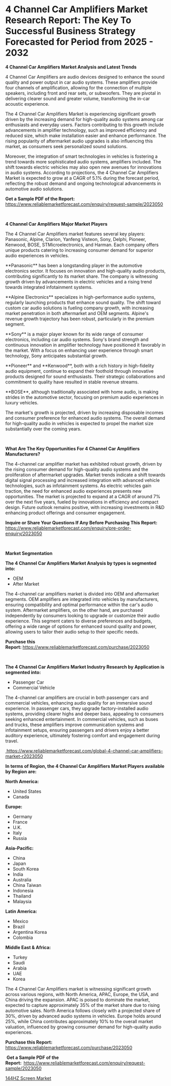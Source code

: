<p><h1>4 Channel Car Amplifiers Market Research Report: The Key To Successful Business Strategy Forecasted for Period from 2025 - 2032</h1></p><p><strong>4 Channel Car Amplifiers Market Analysis and Latest Trends</strong></p>
<p><p>4 Channel Car Amplifiers are audio devices designed to enhance the sound quality and power output in car audio systems. These amplifiers provide four channels of amplification, allowing for the connection of multiple speakers, including front and rear sets, or subwoofers. They are pivotal in delivering clearer sound and greater volume, transforming the in-car acoustic experience.</p><p>The 4 Channel Car Amplifiers Market is experiencing significant growth driven by the increasing demand for high-quality audio systems among car enthusiasts and everyday users. Factors contributing to this growth include advancements in amplifier technology, such as improved efficiency and reduced size, which make installation easier and enhance performance. The rising popularity of aftermarket audio upgrades is also influencing this market, as consumers seek personalized sound solutions.</p><p>Moreover, the integration of smart technologies in vehicles is fostering a trend towards more sophisticated audio systems, amplifiers included. The shift towards electric vehicles may also open new avenues for innovations in audio systems. According to projections, the 4 Channel Car Amplifiers Market is expected to grow at a CAGR of 5.1% during the forecast period, reflecting the robust demand and ongoing technological advancements in automotive audio solutions.</p></p>
<p><strong>Get a Sample PDF of the Report:&nbsp;</strong> <a href="https://www.reliablemarketforecast.com/enquiry/request-sample/2023050?utm_campaign=2750&utm_medium=2&utm_source=Github&utm_content=ia&utm_term=06042025&utm_id=4-channel-car-amplifiers">https://www.reliablemarketforecast.com/enquiry/request-sample/2023050</a></p>
<p>&nbsp;</p>
<p><strong>4 Channel Car Amplifiers Major Market Players</strong></p>
<p><p>The 4 Channel Car Amplifiers market features several key players: Panasonic, Alpine, Clarion, Yanfeng Visteon, Sony, Delphi, Pioneer, Kenwood, BOSE, STMicroelectronics, and Harman. Each company offers unique products catering to increasing consumer demand for superior audio experiences in vehicles.</p><p>**Panasonic** has been a longstanding player in the automotive electronics sector. It focuses on innovation and high-quality audio products, contributing significantly to its market share. The company is witnessing growth driven by advancements in electric vehicles and a rising trend towards integrated infotainment systems.</p><p>**Alpine Electronics** specializes in high-performance audio systems, regularly launching products that enhance sound quality. The shift toward custom car audio solutions is fueling company growth, with increasing market penetration in both aftermarket and OEM segments. Alpine's revenue growth trajectory has been robust, particularly in the premium segment.</p><p>**Sony** is a major player known for its wide range of consumer electronics, including car audio systems. Sony's brand strength and continuous innovation in amplifier technology have positioned it favorably in the market. With a focus on enhancing user experience through smart technology, Sony anticipates substantial growth.</p><p>**Pioneer** and **Kenwood**, both with a rich history in high-fidelity audio equipment, continue to expand their foothold through innovative products designed for sound enthusiasts. Their strategic collaborations and commitment to quality have resulted in stable revenue streams.</p><p>**BOSE**, although traditionally associated with home audio, is making strides in the automotive sector, focusing on premium audio experiences in luxury vehicles.</p><p>The market's growth is projected, driven by increasing disposable incomes and consumer preference for enhanced audio systems. The overall demand for high-quality audio in vehicles is expected to propel the market size substantially over the coming years.</p></p>
<p>&nbsp;</p>
<p><strong>What Are The Key Opportunities For 4 Channel Car Amplifiers Manufacturers?</strong></p>
<p><p>The 4-channel car amplifier market has exhibited robust growth, driven by the rising consumer demand for high-quality audio systems and the proliferation of aftermarket upgrades. Market trends indicate a shift towards digital signal processing and increased integration with advanced vehicle technologies, such as infotainment systems. As electric vehicles gain traction, the need for enhanced audio experiences presents new opportunities. The market is projected to expand at a CAGR of around 7% over the next five years, fueled by innovations in efficiency and compact design. Future outlook remains positive, with increasing investments in R&D enhancing product offerings and consumer engagement.</p></p>
<p><strong>Inquire or Share Your Questions If Any Before Purchasing This Report:</strong> <a href="https://www.reliablemarketforecast.com/enquiry/pre-order-enquiry/2023050?utm_campaign=2750&utm_medium=2&utm_source=Github&utm_content=ia&utm_term=06042025&utm_id=4-channel-car-amplifiers">https://www.reliablemarketforecast.com/enquiry/pre-order-enquiry/2023050</a></p>
<p>&nbsp;</p>
<p><strong>Market Segmentation</strong></p>
<p><strong>The 4 Channel Car Amplifiers Market Analysis by types is segmented into:</strong></p>
<p><ul><li>OEM</li><li>After Market</li></ul></p>
<p><p>The 4-channel car amplifiers market is divided into OEM and aftermarket segments. OEM amplifiers are integrated into vehicles by manufacturers, ensuring compatibility and optimal performance within the car's audio system. Aftermarket amplifiers, on the other hand, are purchased independently by consumers looking to upgrade or customize their audio experience. This segment caters to diverse preferences and budgets, offering a wide range of options for enhanced sound quality and power, allowing users to tailor their audio setup to their specific needs.</p></p>
<p><strong>Purchase this Report:&nbsp;</strong><a href="https://www.reliablemarketforecast.com/purchase/2023050?utm_campaign=2750&utm_medium=2&utm_source=Github&utm_content=ia&utm_term=06042025&utm_id=4-channel-car-amplifiers">https://www.reliablemarketforecast.com/purchase/2023050</a></p>
<p>&nbsp;</p>
<p><strong>The 4 Channel Car Amplifiers Market Industry Research by Application is segmented into:</strong></p>
<p><ul><li>Passenger Car</li><li>Commercial Vehicle</li></ul></p>
<p><p>The 4-channel car amplifiers are crucial in both passenger cars and commercial vehicles, enhancing audio quality for an immersive sound experience. In passenger cars, they upgrade factory-installed audio systems, providing clearer highs and deeper bass, appealing to consumers seeking enhanced entertainment. In commercial vehicles, such as buses and trucks, these amplifiers improve communication systems and infotainment setups, ensuring passengers and drivers enjoy a better auditory experience, ultimately fostering comfort and engagement during travel.</p></p>
<p><a href="https://www.reliablemarketforecast.com/global-4-channel-car-amplifiers-market-r2023050?utm_campaign=2750&utm_medium=2&utm_source=Github&utm_content=ia&utm_term=06042025&utm_id=4-channel-car-amplifiers">&nbsp;https://www.reliablemarketforecast.com/global-4-channel-car-amplifiers-market-r2023050</a></p>
<p><strong>In terms of Region, the 4 Channel Car Amplifiers Market Players available by Region are:</strong></p>
<p>
    <p> <strong> North America: </strong>
        <ul>
            <li>United States</li>
            <li>Canada</li>
        </ul>
        </p> 
    <p> <strong> Europe: </strong>
        <ul>
            <li>Germany</li>
            <li>France</li>
            <li>U.K.</li>
            <li>Italy</li>
            <li>Russia</li>
        </ul>
        </p> 
    <p> <strong> Asia-Pacific: </strong>
        <ul>
            <li>China</li>
            <li>Japan</li>
            <li>South Korea</li>
            <li>India</li>
            <li>Australia</li>
            <li>China Taiwan</li>
            <li>Indonesia</li>
            <li>Thailand</li>
            <li>Malaysia</li>
        </ul>
        </p> 
    <p> <strong> Latin America: </strong>
        <ul>
            <li>Mexico</li>
            <li>Brazil</li>
            <li>Argentina Korea</li>
            <li>Colombia</li>
        </ul>
        </p> 
    <p> <strong> Middle East & Africa: </strong>
        <ul>
            <li>Turkey</li>
            <li>Saudi</li>
            <li>Arabia</li>
            <li>UAE</li>
            <li>Korea</li>
        </ul>
    </p>
    </p>
<p><p>The 4 Channel Car Amplifiers market is witnessing significant growth across various regions, with North America, APAC, Europe, the USA, and China driving the expansion. APAC is poised to dominate the market, expected to capture approximately 35% of the market share due to rising automotive sales. North America follows closely with a projected share of 30%, driven by advanced audio systems in vehicles. Europe holds around 25%, while China contributes approximately 10% to the overall market valuation, influenced by growing consumer demand for high-quality audio experiences.</p></p>
<p><strong>Purchase this Report: </strong><a href="https://www.reliablemarketforecast.com/purchase/2023050?utm_campaign=2750&utm_medium=2&utm_source=Github&utm_content=ia&utm_term=06042025&utm_id=4-channel-car-amplifiers">https://www.reliablemarketforecast.com/purchase/2023050</a></p>
<p>&nbsp;<strong>Get a Sample PDF of the Report:&nbsp;&nbsp;</strong><a href="https://www.reliablemarketforecast.com/enquiry/request-sample/2023050?utm_campaign=2750&utm_medium=2&utm_source=Github&utm_content=ia&utm_term=06042025&utm_id=4-channel-car-amplifiers">https://www.reliablemarketforecast.com/enquiry/request-sample/2023050</a></p>
<p><strong></strong></p>
<p><p><a href="https://github.com/abantolemox08/Market-Research-Report-List-1/blob/main/144hz-screen-market.md?utm_campaign=2750&utm_medium=2&utm_source=Github&utm_content=ia&utm_term=06042025&utm_id=4-channel-car-amplifiers">144HZ Screen Market</a></p></p>